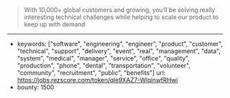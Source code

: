 >With 10,000+ global customers and growing, you’ll be solving really interesting technical challenges while helping to scale our product to keep up with demand
------
- keywords: ["software", "engineering", "engineer", "product", "customer", "technical", "support", "delivery", "event", "real", "management", "data", "system", "medical", "manager", "service", "office", "quality", "production", "phone", "dental", "transportation", "volunteer", "community", "recruitment", "public", "benefits"]
url: https://jobs.rezscore.com/token/qle9XAZ7-WlqinwfRHwi
- bounty: 1500
